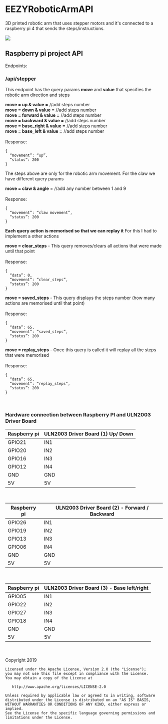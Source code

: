 # EEZYRoboticArmAPI

3D printed robotic arm that uses stepper motors and it's connected to a raspberry pi 4 that sends the steps/instructions.

[![](http://img.youtube.com/vi/6QX1YFKg4C8/0.jpg)](http://www.youtube.com/watch?v=6QX1YFKg4C8 "Robotic Arm")

## Raspberry pi project API

Endpoints:

### /api/stepper

This endpoint has the query params **move** and **value** that specifies the robotic arm direction and steps

**move = up & value =** //add steps number </br>
**move = down & value =** //add steps number </br>
**move = forward & value =** //add steps number </br>
**move = backward & value =** //add steps number </br>
**move = base_right & value =** //add steps number </br>
**move = base_left & value =** //add steps number </br></br>
Response:
```
{
  “movement”: “up”,
  “status”: 200
}
```

The steps above are only for the robotic arm movement.
For the claw we have different query params

**move = claw & angle** = //add any number between 1 and 9 
</br></br>
Response:
```
{
  “movement”: “claw movement”,
  “status”: 200
}
```

**Each query action is memorised so that we can replay it**
For this I had to implement a other actions

**move = clear_steps** - This query removes/clears all actions that were made until that point
</br></br>
Response:
```
{
  “data”: 0,
  “movement”: “clear_steps”,
  “status”: 200
}
```
**move = saved_steps** - This query displays the steps number (how many actions are memorised until that point)
</br></br>
Response:
```
{
  “data”: 65,
  “movement”: “saved_steps”,
  “status”: 200
}
```
**move = replay_steps** - Once this query is called it will replay all the steps that were memorised
</br></br>
Response:
```
{
  “data”: 65,
  “movement”: “replay_steps”,
  “status”: 200
}
```
</br>

### Hardware connection between Raspberry PI and ULN2003 Driver Board

Raspberry pi | ULN2003 Driver Board (1) Up/ Down
------------ | -------------
GPIO21 | IN1
GPIO20 | IN2
GPIO16 | IN3
GPIO12 | IN4
GND | GND
5V | 5V

</br>

Raspberry pi | ULN2003 Driver Board (2) - Forward / Backward
------------ | -------------
GPIO26 | IN1
GPIO19 | IN2
GPIO13 | IN3
GPIO06 | IN4
GND | GND
5V | 5V

</br>

Raspberry pi | ULN2003 Driver Board (3) - Base left/right
------------ | -------------
GPIO05 | IN1
GPIO22 | IN2
GPIO27 | IN3
GPIO18 | IN4
GND | GND
5V | 5V

</br></br>
    Copyright 2019

    Licensed under the Apache License, Version 2.0 (the "License");
    you may not use this file except in compliance with the License.
    You may obtain a copy of the License at

       http://www.apache.org/licenses/LICENSE-2.0

    Unless required by applicable law or agreed to in writing, software
    distributed under the License is distributed on an "AS IS" BASIS,
    WITHOUT WARRANTIES OR CONDITIONS OF ANY KIND, either express or implied.
    See the License for the specific language governing permissions and
    limitations under the License.

